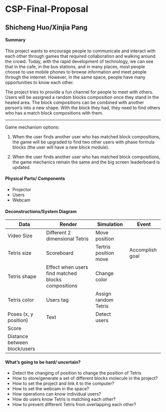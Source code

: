 # CSP-Final-Proposal
Shicheng Huo/Xinjia Pang
---
#### Summary

This project wants to encourage people to communicate and interact with each other through games that required collaboration and walking around the crowd. Today, with the rapid development of technology, we can see that in the cafe, in the bus stations, and in many places, most people choose to use mobile phones to browse information and meet people through the internet. However, in the same space, people have many opportunities to know each other. 

The project tries to provide a fun channel for people to meet with others. Users will be assigned a random blocks composition once they stand in the heated area. The block compositions can be combined with another person’s into a new shape. With the block they had, they need to find others who has a match block compositions with them.

---
Game mechanism options: 

1. When the user finds another user who has matched block compositions, the game will be upgraded to find two other users with phase formula blocks (the user will have a new block module).

2. When the user finds another user who has matched block compositions, the game mechanics remain the same and the big screen leaderboard is updated.

#### Physical Parts/ Components
- Projector
- Users
- Webcam

#### Deconstructions/System Diagram

Data|Render|Simulation|Event
-----------|------------|------------|-------------
Video Size|Different 2 dimensional Tetris|Move position
Tetris size|Scoreboard|Tertris position move|Accomplish goal
Tetris shape|Effect when users find matched blocks compositions|Change color|
Tetris color|Users tag|Assign random Tetris|
Poses (x, y position)|Text|Detect users|
Score|
Distance between block/users|

#### What’s going to be hard/ uncertain?
- Detect the changing of position to change the position of Tetris
- How to store/generate a set of different blocks molecule in the project? 
- How to set the project and link it to the computer?
- How to set the webcam in the space?
- How operations can know individual users?
- How do users know Tetris is matching each other?
- How to prevent different Tetris from overlapping each other?


